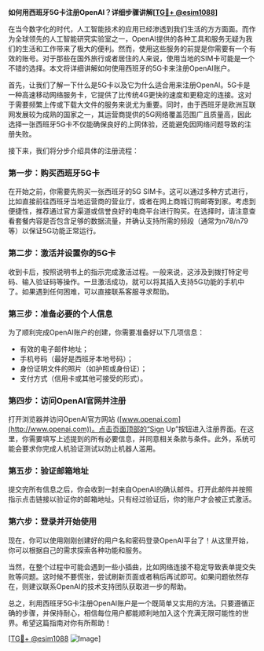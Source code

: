 **如何用西班牙5G卡注册OpenAI？详细步骤讲解[[TG💪+ @esim1088](https://t.me/s/esim1088)]**

在当今数字化的时代，人工智能技术的应用已经渗透到我们生活的方方面面。而作为全球领先的人工智能研究实验室之一，OpenAI提供的各种工具和服务无疑为我们的生活和工作带来了极大的便利。然而，使用这些服务的前提是你需要有一个有效的账号。对于那些在国外旅行或者居住的人来说，使用当地的SIM卡可能是一个不错的选择。本文将详细讲解如何使用西班牙的5G卡来注册OpenAI账户。

首先，让我们了解一下什么是5G卡以及它为什么适合用来注册OpenAI。5G卡是一种高速移动网络服务卡，它提供了比传统4G更快的速度和更稳定的连接。这对于需要频繁上传或下载大文件的服务来说尤为重要。同时，由于西班牙是欧洲互联网发展较为成熟的国家之一，其运营商提供的5G网络覆盖范围广且质量高，因此选择一张西班牙5G卡不仅能确保良好的上网体验，还能避免因网络问题导致的注册失败。

接下来，我们将分步介绍具体的注册流程：

### 第一步：购买西班牙5G卡

在开始之前，你需要先购买一张西班牙的5G SIM卡。这可以通过多种方式进行，比如直接前往西班牙当地运营商的营业厅，或者在网上商城订购邮寄到家。考虑到便捷性，推荐通过官方渠道或信誉良好的电商平台进行购买。在选择时，请注意查看套餐内容是否包含足够的数据流量，并确认支持所需的频段（通常为n78/n79等）以保证5G功能正常运行。

### 第二步：激活并设置你的5G卡

收到卡后，按照说明书上的指示完成激活过程。一般来说，这涉及到拨打特定号码、输入验证码等操作。一旦激活成功，就可以将其插入支持5G功能的手机中了。如果遇到任何困难，可以直接联系客服寻求帮助。

### 第三步：准备必要的个人信息

为了顺利完成OpenAI账户的创建，你需要准备好以下几项信息：
- 有效的电子邮件地址；
- 手机号码（最好是西班牙本地号码）；
- 身份证明文件的照片（如护照或身份证）；
- 支付方式（信用卡或其他可接受的形式）。

### 第四步：访问OpenAI官网并注册

打开浏览器并访问OpenAI官方网站 ([www.openai.com](http://www.openai.com))。点击页面顶部的“Sign Up”按钮进入注册界面。在这里，你需要填写上述提到的所有必要信息，并同意相关条款与条件。此外，系统可能会要求你完成人机验证测试以防止机器人滥用。

### 第五步：验证邮箱地址

提交完所有信息之后，你会收到一封来自OpenAI的确认邮件。打开此邮件并按照指示点击链接以验证你的邮箱地址。只有经过验证后，你的账户才会被正式激活。

### 第六步：登录并开始使用

现在，你可以使用刚刚创建好的用户名和密码登录OpenAI平台了！从这里开始，你可以根据自己的需求探索各种功能和服务。

当然，在整个过程中可能会遇到一些小插曲，比如网络连接不稳定导致表单提交失败等问题。这时候不要慌张，尝试刷新页面或者稍后再试即可。如果问题依然存在，则建议联系OpenAI的技术支持团队获取进一步的帮助。

总之，利用西班牙5G卡注册OpenAI账户是一个既简单又实用的方法。只要遵循正确的步骤，并保持耐心，相信每位用户都能顺利地加入这个充满无限可能性的世界。希望这篇指南对你有所帮助！

[[TG💪+ @esim1088](https://t.me/s/esim1088) ![Image](https://i.postimg.cc/4NQfJmqS/Snipaste-2025-05-13-00-14-12.png)]